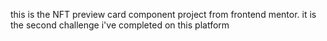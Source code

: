 this is the NFT preview card component project from frontend mentor. it is the second challenge i've completed on this platform